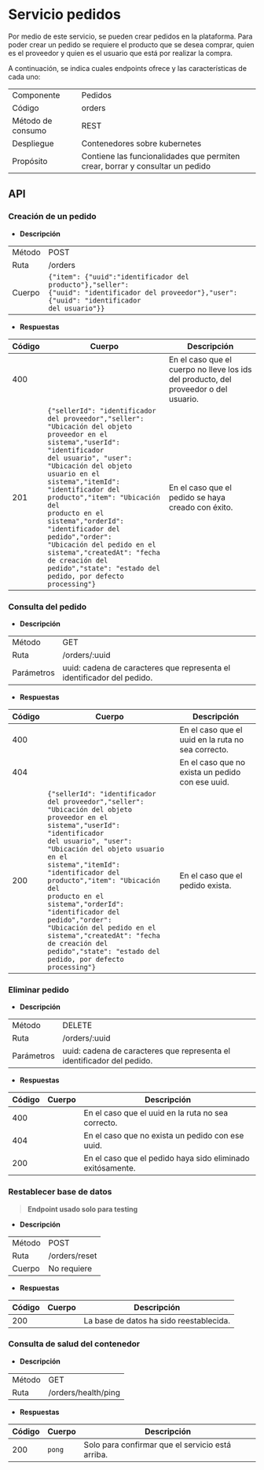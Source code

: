 # Servicio pedidos

Por medio de este servicio, se pueden crear pedidos en la plataforma. Para poder crear un pedido se requiere el producto que se desea comprar, quien es el proveedor y quien es el usuario que está por realizar la compra.

A continuación, se indica cuales endpoints ofrece y las características de cada uno:

|||
| --- | --- |
| Componente | Pedidos |
| Código | orders |
| Método de consumo | REST |
| Despliegue | Contenedores sobre kubernetes |
| Propósito | Contiene las funcionalidades que permiten crear, borrar y consultar un pedido |


## API

### Creación de un pedido

* **Descripción**

|||
| --- | --- |
| Método | POST |
| Ruta | /orders |
| Cuerpo |<code>{"item": {"uuid":"identificador del producto"},"seller": {"uuid": "identificador del proveedor"},"user": {"uuid": "identificador del usuario"}}</code> |

* **Respuestas**

| Código | Cuerpo | Descripción |
| --- | --- | --- |
| 400 | | En el caso que el cuerpo no lleve los ids del producto, del proveedor o del usuario. |
| 201 | <code>{"sellerId": "identificador del proveedor","seller": "Ubicación del objeto proveedor en el sistema","userId": "identificador del usuario", "user": "Ubicación del objeto usuario en el sistema","itemId": "identificador del producto","item": "Ubicación del producto en el sistema","orderId": "identificador del pedido","order": "Ubicación del pedido en el sistema","createdAt": "fecha de creación del pedido","state": "estado del pedido, por defecto processing"}</code>| En el caso que el pedido se haya creado con éxito. |

### Consulta del pedido

* **Descripción**

|||
| --- | --- |
| Método | GET |
| Ruta | /orders/:uuid |
| Parámetros | uuid: cadena de caracteres que representa el identificador del pedido.|

* **Respuestas**

| Código | Cuerpo | Descripción |
| --- | --- | --- |
| 400 | | En el caso que el uuid en la ruta no sea correcto. |
| 404 | | En el caso que no exista un pedido con ese uuid. |
| 200 | <code>{"sellerId": "identificador del proveedor","seller": "Ubicación del objeto proveedor en el sistema","userId": "identificador del usuario", "user": "Ubicación del objeto usuario en el sistema","itemId": "identificador del producto","item": "Ubicación del producto en el sistema","orderId": "identificador del pedido","order": "Ubicación del pedido en el sistema","createdAt": "fecha de creación del pedido","state": "estado del pedido, por defecto processing"}</code>| En el caso que el pedido exista. |

### Eliminar pedido

* **Descripción**

|||
| --- | --- |
| Método | DELETE |
| Ruta | /orders/:uuid |
| Parámetros | uuid: cadena de caracteres que representa el identificador del pedido.|

* **Respuestas**

| Código | Cuerpo | Descripción |
| --- | --- | --- |
| 400 | | En el caso que el uuid en la ruta no sea correcto. |
| 404 | | En el caso que no exista un pedido con ese uuid. |
| 200 | | En el caso que el pedido haya sido eliminado exitósamente. |

### Restablecer base de datos

> **Endpoint usado solo para testing**

* **Descripción**

|||
| --- | --- |
| Método | POST |
| Ruta | /orders/reset |
| Cuerpo | No requiere |

* **Respuestas**

| Código | Cuerpo | Descripción |
| --- | --- | --- |
| 200 || La base de datos ha sido reestablecida. |

### Consulta de salud del contenedor

* **Descripción**

|||
| --- | --- |
| Método | GET |
| Ruta | /orders/health/ping |

* **Respuestas**

| Código | Cuerpo | Descripción |
| --- | --- | --- |
| 200 |  <code>pong</code> | Solo para confirmar que el servicio está arriba. |